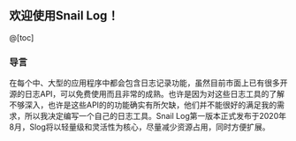 ## 欢迎使用Snail Log！

@[toc]

### 导言

在每个中、大型的应用程序中都会包含日志记录功能，虽然目前市面上已有很多开源的日志API，可以免费使用而且非常的成熟。也许是因为对这些日志工具的了解不够深入，也许是这些API的的功能确实有所欠缺，他们并不能很好的满足我的需求，所以我决定编写一个自己的日志工具。Snail Log第一版本正式发布于2020年8月，Slog将以轻量级和灵活性为核心，尽量减少资源占用，同时方便扩展。